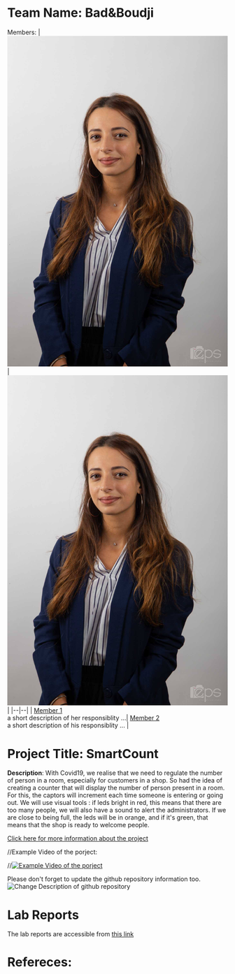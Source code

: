# Team Name: Bad&Boudji
Members: 
|![member1](https://github.com/efrei-paris-sud/2020-B-Bad-and-Boudji/blob/main/Elise_BOUDJEMA.jpg) |![member2](https://github.com/efrei-paris-sud/2020-B-Bad-and-Boudji/blob/main/Elise_BOUDJEMA.jpg)  |
|--|--|
|  [Member 1](https://github.com/EliseBoudj) <br> a short description of her responsiblity ...| [Member 2 ](https://github.com/LamJustine) <br> a short description of his responsiblity ... |



# Project Title: SmartCount
 **Description**: With Covid19, we realise that we need to regulate the number of person in a room, especially for customers in a shop. So had the idea of creating a counter that will display the number of person present in a room. For this, the captors will increment each time someone is entering or going out. We will use visual tools : if leds bright in red, this means that there are too many people, we will also have a sound to alert the administrators. If we are close to being full, the leds will be in orange, and if it's green, that means that the shop is ready to welcome people. 
 
[Click here for more information about the project](project) 

//Example Video of the porject:

//[![Example Video of the porject](https://img.youtube.com/vi/ucZl6vQ_8Uo/0.jpg)](https://www.youtube.com/watch?v=ucZl6vQ_8Uo)

Please don't forget to update the github repository information too. 
![Change Description of github repository](assets/change_description.png?raw=true)

# Lab Reports

The lab reports are accessible from [this link](lab)

# Refereces:
